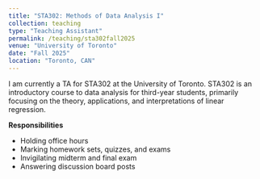 ```yaml
---
title: "STA302: Methods of Data Analysis I"
collection: teaching
type: "Teaching Assistant"
permalink: /teaching/sta302fall2025
venue: "University of Toronto"
date: "Fall 2025"
location: "Toronto, CAN"
---
```



I am currently a TA for STA302 at the University of Toronto. STA302 is an introductory course to data analysis for third-year students, primarily focusing on the theory, applications, and interpretations of linear regression. 

**Responsibilities**

- Holding office hours
- Marking homework sets, quizzes, and exams
- Invigilating midterm and final exam
- Answering discussion board posts
